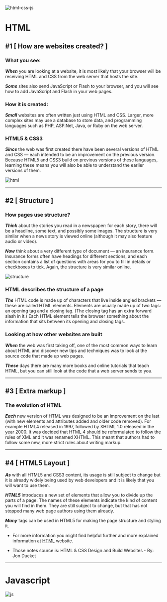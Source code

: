 ![html-css-js](https://www.eversquare.com/proposals/proposal_files/be-your-front-end-web-developer-html-css-bootstrap_1588889011.png)

# **HTML**


## **#1 [ How are websites created? ]**

### **What you see:**

_**When**_ you are looking at a
website, it is most likely that
your browser will be receiving
HTML and CSS from the web
server that hosts the site. 

_**Some**_ sites also send JavaScript
or Flash to your browser, and you
will see how to add JavaScript
and Flash in your web pages.

### **How it is created:**

_**Small**_ websites are often written
just using HTML and CSS. Larger, more complex sites may use a database to store data, and programming languages such as PHP, ASP.Net,
Java, or Ruby on the web server.

### **HTML5 & CSS3**
_**Since**_ the web was first created
there have been several versions
of HTML and CSS — each
intended to be an improvement
on the previous version.
Because HTML5 and CSS3
build on previous versions of
these languages, learning these
means you will also be able to
understand the earlier versions
of them.

![html](https://html.com/wp-content/uploads/html-tutorial-beginners-header.webp)

_____________________________________________________

## **#2 [ Structure ]**

### **How pages use structure?**

_**Think**_ about the stories you
read in a newspaper: for each
story, there will be a headline,
some text, and possibly some
images. The structure is very similar
when a news story is viewed
online (although it may also
feature audio or video).

_**Now**_ think about a very different
type of document — an
insurance form. Insurance forms
often have headings for different
sections, and each section
contains a list of questions with
areas for you to fill in details or
checkboxes to tick. Again, the
structure is very similar online.

![structure](https://html.com/wp-content/uploads/html-homepage-layout-demo.png)

### **HTML describes the structure of a page**

_**The**_ HTML code is made up of characters that live inside angled brackets — these are called HTML elements. Elements are usually made up of two tags: an opening tag and a closing tag. (The closing tag has an extra forward slash in it.) Each HTML element tells the browser something about the information that sits between its opening and closing tags.

### **Looking at how other websites are built**
_**When**_ the web was first taking off, one of the most common ways to learn about HTML and discover new tips and techniques was to look at the source code that made up web pages.

_**These**_ days there are many more books and online tutorials that teach HTML, but you can still look at the code that a web server sends to you.

__________________________________________

## **#3 [ Extra markup ]**

### **The evolution of HTML**
_**Each**_ new version of HTML was designed to be an improvement on the last (with new elements and attributes added and older code removed). For example HTML4 released in 1997, followed by XHTML 1.0 released in the year 2000. It was decided that HTML 4 should be reformulated to follow the rules of XML and it was renamed XHTML. This meant that authors had to follow some new, more strict rules about writing markup.

___________________________________________

## **#4 [ HTML5 Layout ]**
_**As**_ with all HTML5 and CSS3 content, its usage is still subject to change but it is already widely being used by web developers and it is likely that you will want to use them.

_**HTML5**_ introduces a new set of elements that allow you to divide up the parts of a page. The names of these elements indicate the kind of content you will find in them. They are still subject to change, but that has not stopped many web page authors using them already.

_**Many**_ tags can be used in HTML5 for making the page structure and styling it.

* For more information you might find helpful further and more explained information at [HTML](https://html.com/) website.

* Those notes source is: HTML & CSS Design and Build Websites - By: Jon Ducket

_______________________________________________

# **Javascript**

![js](https://res.cloudinary.com/practicaldev/image/fetch/s--ohpJlve1--/c_imagga_scale,f_auto,fl_progressive,h_420,q_auto,w_1000/https://res.cloudinary.com/drquzbncy/image/upload/v1586605549/javascript_banner_sxve2l.jpg)

